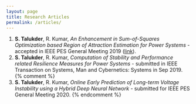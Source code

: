 ```yaml
---
layout: page
title: Research Articles
permalink: /articles/
---
```

1. **S. Talukder**, R. Kumar, *An Enhancement in Sum-of-Squares Optimization based Region of Attraction Estimation for Power Systems* - accepted in IEEE PES General Meeting 2019 ([link](https://drive.google.com/open?id=1Xs304XAEF-wO1cM-tOYCZHEWDD13z-jy)).
2. **S. Talukder**, R. Kumar, *Computation of Stability and Performance related Resilience Measures for Power Systems* - submitted in IEEE Transaction on Systems, Man and Cybernetics: Systems in Sep 2019.
{% comment %}
3. **S. Talukder**, R. Kumar, *Online Early Prediction of Long-term Voltage Instability using a Hybrid Deep Neural Network* - submitted for IEEE PES General Meeting 2020.
{% endcomment %}

